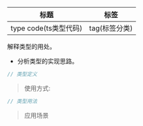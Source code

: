 |  标题   | 标签  |
|  ----  | ----  |
| type code(ts类型代码) | tag(标签分类) |

解释类型的用处。

* 分析类型的实现思路。

```ts
// 类型定义
```

> 使用方式:

```ts
// 类型用法
```

> 应用场景

<!-- 给出示例地址 -->
